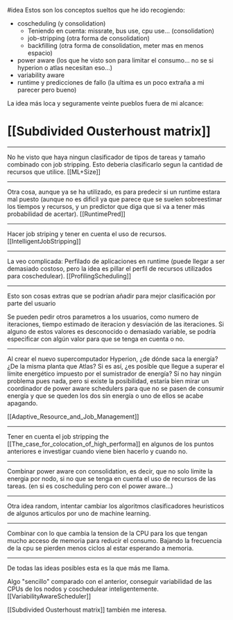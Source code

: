 #idea 
Estos son los conceptos sueltos que he ido recogiendo:
* coscheduling (y consolidation)
	* Teniendo en cuenta: missrate, bus use, cpu use... (consolidation)
	* job-stripping (otra forma de consolidation)
	* backfilling (otra forma de consolidation, meter mas en menos espacio)
* power aware (los que he visto son para limitar el consumo... no se si hyperion o atlas necesitan eso...)
* variability aware
* runtime y predicciones de fallo (la ultima es un poco extraña a mi parecer pero bueno)

La idea más loca y seguramente veinte pueblos fuera de mi alcance:
# [[Subdivided Ousterhoust matrix]]


------------
No he visto que haya ningun clasificador de tipos de tareas y tamaño combinado con job stripping. Esto deberia clasificarlo segun la cantidad de recursos que utilice.
[[ML+Size]]

-------------------------

Otra cosa, aunque ya se ha utilizado, es para predecir si un runtime estara mal puesto (aunque no es dificil ya que parece que se suelen sobreestimar los tiempos y recursos, y un predictor que diga que si va a tener más probabilidad de acertar).
[[RuntimePred]]


------

Hacer job striping y tener en cuenta el uso de recursos. 
[[IntelligentJobStripping]]

-----
La veo complicada:
Perfilado de aplicaciones en runtime (puede llegar a ser demasiado costoso, pero la idea es pillar el perfil de recursos utilizados para coschedulear). 
[[ProfilingScheduling]]

-----

Esto son cosas extras que se podrían añadir para mejor clasificación por parte del usuario

Se pueden pedir otros parametros a los usuarios, como numero de iteraciones, tiempo estimado de iteracion y desviación de las iteraciones. Si alguno de estos valores es desconocido o demasiado variable, se podría especificar con algún valor para que se tenga en cuenta o no.


---------------

Al crear el nuevo supercomputador Hyperion, ¿de dónde saca la energía? ¿De la misma planta que Atlas? Si es así, ¿es posible que llegue a superar el límite energético impuesto por el sumistrador de energía? Si no hay ningún problema pues nada, pero si existe la posibilidad, estaría bien mirar un coordinador de power aware schedulers para que no se pasen de consumir energía y que se queden los dos sin energía o uno de ellos se acabe apagando.

[[Adaptive_Resource_and_Job_Management]]

---------
Tener en cuenta el job stripping the [[The_case_for_colocation_of_high_performa]] en algunos de los puntos anteriores e investigar cuando viene bien hacerlo y cuando no.

------------
Combinar power aware con consolidation, es decir, que no solo limite la energia por nodo, si no que se tenga en cuenta el uso de recursos de las tareas. (en si es coscheduling pero con el power aware...)

-------

Otra idea random, intentar cambiar los algoritmos clasificadores heuristicos de algunos articulos por uno de machine learning.

------

Combinar con lo que cambia la tension de la CPU para los que tengan mucho acceso de memoria para reducir el consumo. Bajando la frecuencia de la cpu se pierden menos ciclos al estar esperando a memoria.

----

De todas las ideas posibles esta es la que más me llama. 

Algo "sencillo" comparado con el anterior, conseguir variabilidad de las CPUs de los nodos y coschedulear inteligentemente. 
[[VariabilityAwareScheduler]]

[[Subdivided Ousterhoust matrix]] también me interesa.
